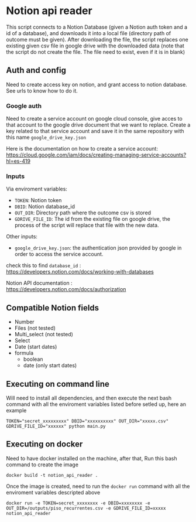 # Notion api reader

This script connects to a Notion Database (given a Notion auth token and a id of a database), and downloads it into a local file (directory path of outcome must be given). After downloading the file, the script replaces one existing given csv file in google drive with the downloaded data (note that the script do not create the file. The file need to exist, even if it is in blank)

## Auth and config
Need to create access key on notion, and grant access to notion database. See urls to know how to do it.

### Google auth

Need to create a service account on google cloud console, give acces to that account to the google drive document that we want to replace. Create a key related to that service account and save it in the same repository with this name `google_drive_key.json`

Here is the documentation on how to create a service account: https://cloud.google.com/iam/docs/creating-managing-service-accounts?hl=es-419



### Inputs

Via enviroment variables:
- `TOKEN`: Notion token
- `DBID`: Notion database_id
- `OUT_DIR`: Directory path where the outcome csv is stored 
- `GDRIVE_FILE_ID`: The id from the existing file on google drive, the process of the script will replace that file with the new data.

Other inputs:
- `google_drive_key.json`: the authentication json provided by google in order to access the service account.

check this to find `database_id` : https://developers.notion.com/docs/working-with-databases

Notion API documentation : https://developers.notion.com/docs/authorization 

## Compatible Notion fields

* Number
* Files (not tested)
* Multi_select (not tested)
* Select
* Date (start dates)
* formula
  * boolean
  * date (only start dates)

## Executing on command line
Will need to install all dependencies, and then execute the next bash command with all the enviroment variables listed before setled up, here an example
```console
TOKEN="secret_xxxxxxxxx" DBID="xxxxxxxxxx" OUT_DIR="xxxxx.csv" GDRIVE_FILE_ID="xxxxxx" python main.py
```
## Executing on docker

Need to have docker installed on the machine, after that, Run this bash command to create the image
```console
docker build -t notion_api_reader .
```
Once the image is created, need to run the `docker run` command with all the enviroment variables descripted above
```console
docker run -e TOKEN=secret_xxxxxxxx -e DBID=xxxxxxxx -e OUT_DIR=/outputs/piso_recurrentes.csv -e GDRIVE_FILE_ID=xxxxx notion_api_reader
```
